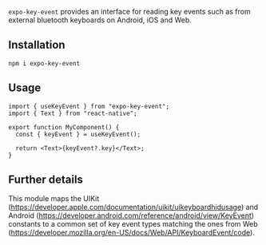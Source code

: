 `expo-key-event` provides an interface for reading key events such as from external bluetooth keyboards on Android, iOS and Web.

## Installation

`npm i expo-key-event`

## Usage

```tsx
import { useKeyEvent } from "expo-key-event";
import { Text } from "react-native";

export function MyComponent() {
  const { keyEvent } = useKeyEvent();

  return <Text>{keyEvent?.key}</Text>;
}
```

## Further details

This module maps the UIKit (https://developer.apple.com/documentation/uikit/uikeyboardhidusage) and Android (https://developer.android.com/reference/android/view/KeyEvent) constants to a common set of key event types matching the ones from Web (https://developer.mozilla.org/en-US/docs/Web/API/KeyboardEvent/code).
